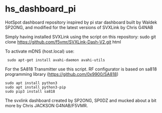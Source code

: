 # hs_dashboard_pi
HotSpot dashboard repository inspired by pi star dashboard built by Waldek SP2ONG, and modified for the latest versions of SVXLink
by Chris G4NAB

Simply having installed SVXLink using the script on this repository: 
sudo git clone https://github.com/f5vmr/SVXLink-Dash-V2.git html 

To activate mDNS (host.local) use:
```
 sudo apt-get install avahi-daemon avahi-utils
```
For the SA818 Transmitter use this script.
RF configurator is based on sa818 programming library (https://github.com/0x9900/SA818)
```
sudo apt install python3
sudo apt install python3-pip
sudo pip3 install sa818
```

 

The svxlink dashboard created by SP2ONG, SP0DZ and mucked about a bit more by Chris JACKSON G4NAB/F5VMR.
